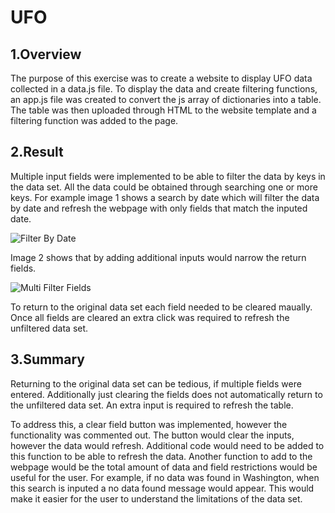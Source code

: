 # UFO
## 1.Overview
The purpose of this exercise was to create a website to display UFO data collected in a data.js file. To display the data and create filtering functions, an app.js file was created to convert the js array of dictionaries into a table. The table was then uploaded through HTML to the website template and a filtering function was added to the page. 
## 2.Result
Multiple input fields were implemented to be able to filter the data by keys in the data set. All the data could be obtained through searching one or more keys. For example image 1 shows a search by date which will filter the data by date and refresh the webpage with only fields that match the inputed date. 

![Filter By Date](../date_filter.png)

Image 2 shows that by adding additional inputs would narrow the return fields. 

![Multi Filter Fields](../multi_field.png)

To return to the original data set each field needed to be cleared maually. Once all fields are cleared an extra click was required to refresh the unfiltered data set.

## 3.Summary
Returning to the original data set can be tedious, if multiple fields were entered. Additionally just clearing the fields does not automatically return to the unfiltered data set. An extra input is required to refresh the table. 

To address this, a clear field button was implemented, however the functionality was commented out. The button would clear the inputs, however the data would refresh. Additional code would need to be added to this function to be able to refresh the data. Another function to add to the webpage would be the total amount of data and field restrictions would be useful for the user. For example, if no data was found in Washington, when this search is inputed a no data found message would appear. This would make it easier for the user to understand the limitations of the data set.
